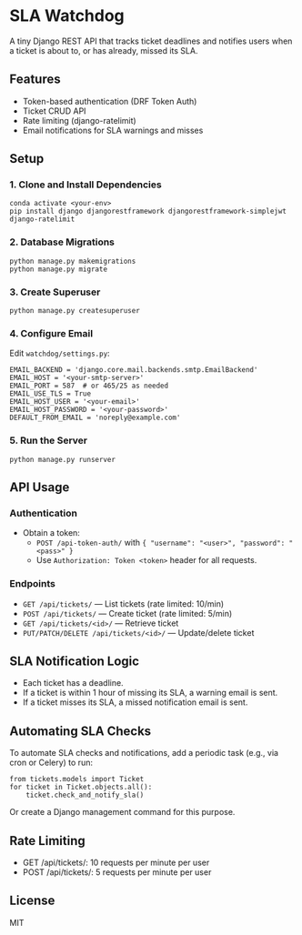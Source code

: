 # SLA Watchdog

A tiny Django REST API that tracks ticket deadlines and notifies users when a ticket is about to, or has already, missed its SLA.

## Features
- Token-based authentication (DRF Token Auth)
- Ticket CRUD API
- Rate limiting (django-ratelimit)
- Email notifications for SLA warnings and misses

## Setup

### 1. Clone and Install Dependencies
```
conda activate <your-env>
pip install django djangorestframework djangorestframework-simplejwt django-ratelimit
```

### 2. Database Migrations
```
python manage.py makemigrations
python manage.py migrate
```

### 3. Create Superuser
```
python manage.py createsuperuser
```

### 4. Configure Email
Edit `watchdog/settings.py`:
```
EMAIL_BACKEND = 'django.core.mail.backends.smtp.EmailBackend'
EMAIL_HOST = '<your-smtp-server>'
EMAIL_PORT = 587  # or 465/25 as needed
EMAIL_USE_TLS = True
EMAIL_HOST_USER = '<your-email>'
EMAIL_HOST_PASSWORD = '<your-password>'
DEFAULT_FROM_EMAIL = 'noreply@example.com'
```

### 5. Run the Server
```
python manage.py runserver
```

## API Usage

### Authentication
- Obtain a token:
  - `POST /api-token-auth/` with `{ "username": "<user>", "password": "<pass>" }`
  - Use `Authorization: Token <token>` header for all requests.

### Endpoints
- `GET /api/tickets/` — List tickets (rate limited: 10/min)
- `POST /api/tickets/` — Create ticket (rate limited: 5/min)
- `GET /api/tickets/<id>/` — Retrieve ticket
- `PUT/PATCH/DELETE /api/tickets/<id>/` — Update/delete ticket

## SLA Notification Logic
- Each ticket has a deadline.
- If a ticket is within 1 hour of missing its SLA, a warning email is sent.
- If a ticket misses its SLA, a missed notification email is sent.

## Automating SLA Checks
To automate SLA checks and notifications, add a periodic task (e.g., via cron or Celery) to run:

```
from tickets.models import Ticket
for ticket in Ticket.objects.all():
    ticket.check_and_notify_sla()
```

Or create a Django management command for this purpose.

## Rate Limiting
- GET /api/tickets/: 10 requests per minute per user
- POST /api/tickets/: 5 requests per minute per user

## License
MIT
